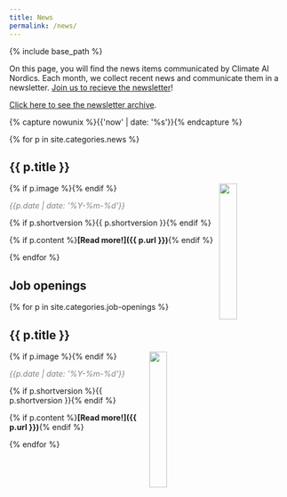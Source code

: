 ```yaml
---
title: News
permalink: /news/
---
```

{% include base_path %}

<!-- NOTE! NEW NEWS ARE ADDED AS POSTS IN news/_posts! //-->
<!-- THIS FILE NEEDS EDITING ONLY IF THE PRESENTATION OF THE PROJECTS NEED TO CHANGE. //-->

On this page, you will find the news items communicated by Climate AI Nordics. Each month, we collect recent news and communicate them in a newsletter. [Join us to recieve the newsletter](https://climateainordics.com/join/)!

[Click here to see the newsletter archive](https://climateainordics.com/newsletter/).

{% capture nowunix %}{{'now' | date: '%s'}}{% endcapture %}

{% for p in site.categories.news %}

## {{ p.title }}
{% if p.image %}<img src="{{ p.image }}" style="float: right; width: 25%;" />{% endif %}

<span style="color:grey;">*{{p.date | date: '%Y-%m-%d'}}*</span>

{% if p.shortversion %}{{ p.shortversion }}{% endif %}

{% if p.content  %}**[Read more!]({{ p.url }})**{% endif %}

{% endfor %}

## Job openings

{% for p in site.categories.job-openings %}

## {{ p.title }}
{% if p.image %}<img src="{{ p.image }}" style="float: right; width: 25%;" />{% endif %}

<span style="color:grey;">*{{p.date | date: '%Y-%m-%d'}}*</span>

{% if p.shortversion %}{{ p.shortversion }}{% endif %}

{% if p.content  %}**[Read more!]({{ p.url }})**{% endif %}

{% endfor %}

